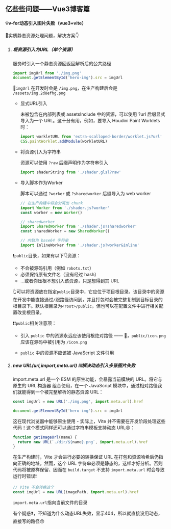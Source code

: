## 亿些些问题——Vue3博客篇

#### 💡v-for动态引入图片失败（vue3+vite）

🎈实质静态资源处理问题，解决方案👇

1. ##### 将资源引入为URL（单个资源）

   服务时引入一个静态资源回返回解析后的公共路径

   ```js
   import imgUrl from './img.png'
   document.getElementById('hero-img').src = imgUrl
   ```

   🌰`imgUrl` 在开发时会是 `/img.png`，在生产构建后会是 `/assets/img.2d8efhg.png`

   - 显式URL引入

     未被包含在内部列表或 assetsInclude 中的资源，可以使用 ?url 后缀显式导入为一个 URL。这十分有用，例如，要导入 Houdini Paint Worklets 时：

     ```js
     import workletURL from 'extra-scalloped-border/worklet.js?url'
     CSS.paintWorklet.addModule(workletURL)
     ```

     

   - 将资源引入为字符串

     资源可以使用 `?raw` 后缀声明作为字符串引入

     ```js
     import shaderString from './shader.glsl?raw'
     ```

     

   - 导入脚本作为Worker

     脚本可以通过 `?worker` 或 `?sharedworker` 后缀导入为 web worker

     ```js
     // 在生产构建中将会分离出 chunk
     import Worker from './shader.js?worker'
     const worker = new Worker()
     ```

     ```js
     // sharedworker
     import SharedWorker from './shader.js?sharedworker'
     const sharedWorker = new SharedWorker()
     ```

     ```js
     // 内联为 base64 字符串
     import InlineWorker from './shader.js?worker&inline'
     ```

     

   ❗`public`目录，如果有以下👇资源：

   - 不会被源码引用（例如 `robots.txt`）
   - 必须保持原有文件名（没有经过 hash）
   - ...或者你压根不想引入该资源，只是想得到其 URL

   👆可以将资源放在指定`public`目录中，它应位于项目根目录。该目录中的资源在开发中能直接通过`/`跟路径访问到，并且打包时会被完整复制到目标目录的根目录下。默认根目录为`<root>/public`，但也可以在配置文件中进行相关配置改变根目录。

   ❗❗`public`相关注意项：

   - 引入 `public` 中的资源永远应该使用根绝对路径 —— 🌰，`public/icon.png` 应该在源码中被引用为 `/icon.png`

   - `public` 中的资源不应该被 JavaScript 文件引用

     

2. ##### new URL(url,import,meta.url) ❕❕❕解决动态引入多张图片失败

   import.meta.url 是一个 ESM 的原生功能，会暴露当前模块的 URL。将它与原生的 URL 构造器 组合使用，在一个 JavaScript 模块中，通过相对路径我们就能得到一个被完整解析的静态资源 URL：

   ```js
   const imgUrl = new URL('./img.png', import.meta.url).href
   
   document.getElementById('hero-img').src = imgUrl
   ```

   这在现代浏览器中能够原生使用 - 实际上，Vite 并不需要在开发阶段处理这些代码！这个模式同样还可以通过字符串模板支持动态 URL😍：

   ```js
   function getImageUrl(name) {
     return new URL(`./dir/${name}.png`, import.meta.url).href
   }
   ```

   在生产构建时，Vite 才会进行必要的转换保证 URL 在打包和资源哈希后仍指向正确的地址。然而，这个 URL 字符串必须是静态的，这样才好分析。否则代码将被原样保留、因而在 `build.target` 不支持 `import.meta.url` 时会导致运行时错误❗

   ```js
   // Vite 不会转换这个
   const imgUrl = new URL(imagePath, import.meta.url).href
   ```

   `import.meta.url`指向当前文件的目录

   有个疑惑❓，不知道为什么动态URL失效，显示404，所以就直接没用动态，直接写的路径🙃